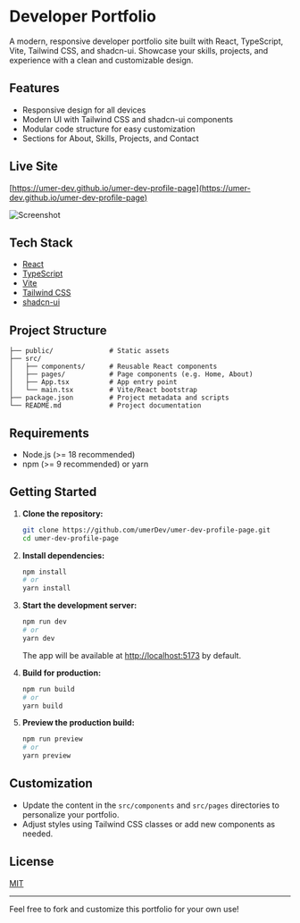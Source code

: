 # Developer Portfolio

A modern, responsive developer portfolio site built with React, TypeScript, Vite, Tailwind CSS, and shadcn-ui. Showcase your skills, projects, and experience with a clean and customizable design.

## Features

- Responsive design for all devices
- Modern UI with Tailwind CSS and shadcn-ui components
- Modular code structure for easy customization
- Sections for About, Skills, Projects, and Contact

## Live Site

[https://umer-dev.github.io/umer-dev-profile-page](https://umer-dev.github.io/umer-dev-profile-page)

![Screenshot](screenshot.png) <!-- Add a screenshot of your portfolio, if available -->

## Tech Stack

- [React](https://react.dev/)
- [TypeScript](https://www.typescriptlang.org/)
- [Vite](https://vitejs.dev/)
- [Tailwind CSS](https://tailwindcss.com/)
- [shadcn-ui](https://ui.shadcn.com/)

## Project Structure

```
├── public/              # Static assets
├── src/
│   ├── components/      # Reusable React components
│   ├── pages/           # Page components (e.g. Home, About)
│   ├── App.tsx          # App entry point
│   └── main.tsx         # Vite/React bootstrap
├── package.json         # Project metadata and scripts
└── README.md            # Project documentation
```

## Requirements

- Node.js (>= 18 recommended)
- npm (>= 9 recommended) or yarn

## Getting Started

1. **Clone the repository:**

   ```sh
   git clone https://github.com/umerDev/umer-dev-profile-page.git
   cd umer-dev-profile-page
   ```

2. **Install dependencies:**

   ```sh
   npm install
   # or
   yarn install
   ```

3. **Start the development server:**

   ```sh
   npm run dev
   # or
   yarn dev
   ```

   The app will be available at [http://localhost:5173](http://localhost:5173) by default.

4. **Build for production:**

   ```sh
   npm run build
   # or
   yarn build
   ```

5. **Preview the production build:**

   ```sh
   npm run preview
   # or
   yarn preview
   ```

## Customization

- Update the content in the `src/components` and `src/pages` directories to personalize your portfolio.
- Adjust styles using Tailwind CSS classes or add new components as needed.

## License

[MIT](LICENSE)

---

Feel free to fork and customize this portfolio for your own use!
